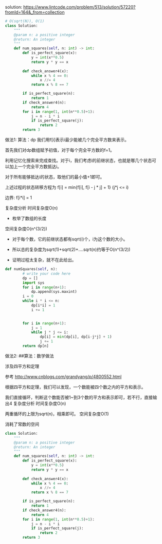 <!-- -------------------------------- 草莓有点疼 -------------------------------- -->
solution: https://www.lintcode.com/problem/513/solution/57220?fromId=164&_from=collection
```python
# O(sqrt(N)), O(1)
class Solution:
    """
    @param n: a positive integer
    @return: An integer
    """
    def num_squares(self, n: int) -> int:
        def is_perfect_square(x):
            y = int(x**0.5)
            return y * y == x
            
        def check_answer4(x):
            while x % 4 == 0:
                x //= 4
            return x % 8 == 7

        if is_perfect_square(n):
            return 1
        if check_answer4(n):
            return 4
        for i in range(1, int(n**0.5)+1):
            j = n - i * i
            if is_perfect_square(j):
                return 2
        return 3
```

<!-- ------------------------------- chuishi -------------------------------- -->
做法1:
算法：dp
我们用f[i]表示i最少能被几个完全平方数来表示。

首先我们对dp数组赋予初值，对于每个完全平方数的f=1。

利用记忆化搜索来完成查找。对于i，我们考虑i的前继状态，也就是哪几个状态可以加上一个完全平方数抵达i。

对于所有能够抵达i的状态，取他们的最小值+1即可。

上述过程的状态转移方程为 f[i] = min{f[i], f[i - j * j] + 1} (j*j <= i)

边界: f[i*i] = 1

复杂度分析
时间复杂度O(n)
  * 枚举了数组的长度

空间复杂度O(n^(3/2))
  * 对于每个数，它的前继状态都有sqrt(i)个，i为这个数的大小。

  * 所以总的复杂度为sqrt(1)+sqrt(2)+....sqrt(n)约等于O(n^(3/2))

  * 证明过程太复杂，就不在此给出。


```python
def numSquares(self, n):
        # write your code here
        dp = []
        import sys
        for i in range(n+1):
            dp.append(sys.maxint)
        i = 0
        while i * i <= n:
            dp[i*i] = 1
            i += 1

        
        for i in range(n+1):
            j = 1
            while j * j <= i:
                dp[i] = min(dp[i], dp[i-j*j] + 1)
                j += 1
        return dp[n]
```

    

做法2:
##算法：数学做法

涉及四平方和定理

参考 http://www.cnblogs.com/grandyang/p/4800552.html

根据四平方和定理，我们可以发现，一个数能被四个数之内的平方和表示。

我们直接循环，判断这个数能否被1~到3个数的平方和表示即可，若不行，直接输出4
复杂度分析
时间复杂度O(n)

两重循环的上限为sqrt(n)，相乘即可。
空间复杂度O(1)

消耗了常数的空间

```python
class Solution:
    """
    @param n: a positive integer
    @return: An integer
    """
    def num_squares(self, n: int) -> int:
        def is_perfect_square(x):
            y = int(x**0.5)
            return y * y == x
            
        def check_answer4(x):
            while x % 4 == 0:
                x //= 4
            return x % 8 == 7

        if is_perfect_square(n):
            return 1
        if check_answer4(n):
            return 4
        for i in range(1, int(n**0.5)+1):
            j = n - i * i
            if is_perfect_square(j):
                return 2
        return 3
```